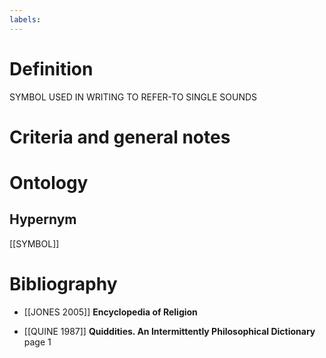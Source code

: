 ```yaml
---
labels: 
---
```


# Definition
SYMBOL USED IN WRITING TO REFER-TO SINGLE SOUNDS
# Criteria and general notes
# Ontology

## Hypernym
[[SYMBOL]]
# Bibliography
- [[JONES 2005]]
**Encyclopedia of Religion** 

- [[QUINE 1987]]
**Quiddities. An Intermittently Philosophical Dictionary** page 1
